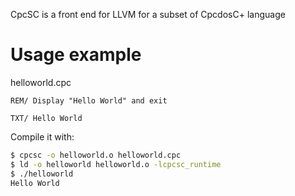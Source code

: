 CpcSC is a front end for LLVM for a subset of CpcdosC+ language

# Usage example

helloworld.cpc
```batch
REM/ Display "Hello World" and exit

TXT/ Hello World
```

Compile it with:
```bash
$ cpcsc -o helloworld.o helloworld.cpc
$ ld -o helloworld helloworld.o -lcpcsc_runtime
$ ./helloworld
Hello World
```